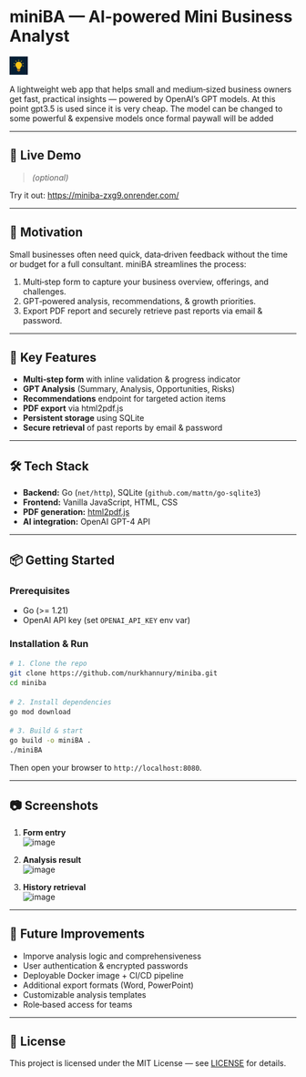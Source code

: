 # miniBA — AI-powered Mini Business Analyst

![miniBA Logo](assets/favicon-32x32.png)  

A lightweight web app that helps small and medium‑sized business owners get fast, practical insights — powered by OpenAI’s GPT models. At this point gpt3.5 is used since it is very cheap. The model can be changed to some powerful & expensive models once formal paywall will be added

---

## 🚀 Live Demo

> _(optional)_

Try it out: https://miniba-zxg9.onrender.com/

---

## 🎯 Motivation

Small businesses often need quick, data‑driven feedback without the time or budget for a full consultant. miniBA streamlines the process:

1. Multi‑step form to capture your business overview, offerings, and challenges.
2. GPT‑powered analysis, recommendations, & growth priorities.
3. Export PDF report and securely retrieve past reports via email & password.

---

## 🔑 Key Features

- **Multi‑step form** with inline validation & progress indicator
- **GPT Analysis** (Summary, Analysis, Opportunities, Risks)
- **Recommendations** endpoint for targeted action items
- **PDF export** via html2pdf.js
- **Persistent storage** using SQLite  
- **Secure retrieval** of past reports by email & password

---

## 🛠️ Tech Stack

- **Backend:** Go (`net/http`), SQLite (`github.com/mattn/go-sqlite3`)
- **Frontend:** Vanilla JavaScript, HTML, CSS
- **PDF generation:** [html2pdf.js](https://github.com/eKoopmans/html2pdf.js)
- **AI integration:** OpenAI GPT-4 API

---

## 📦 Getting Started

### Prerequisites

- Go (>= 1.21)  
- OpenAI API key (set `OPENAI_API_KEY` env var)  

### Installation & Run

```bash
# 1. Clone the repo
git clone https://github.com/nurkhannury/miniba.git
cd miniba

# 2. Install dependencies
go mod download

# 3. Build & start
go build -o miniBA .
./miniBA
```

Then open your browser to `http://localhost:8080`.

---

## 📷 Screenshots

1. **Form entry**  
   ![image](https://github.com/user-attachments/assets/d1e23ce6-ae54-4435-8499-5fce83c845bf)

2. **Analysis result**  
   ![image](https://github.com/user-attachments/assets/88f25ada-8ad7-4228-8b71-287024616f54)

3. **History retrieval**  
   ![image](https://github.com/user-attachments/assets/d998c66a-14ef-42e4-bb25-6c0d258e3ef9)


---

## 🔮 Future Improvements

- Imporve analysis logic and comprehensiveness
- User authentication & encrypted passwords
- Deployable Docker image + CI/CD pipeline
- Additional export formats (Word, PowerPoint)
- Customizable analysis templates
- Role‑based access for teams

---

## 📜 License

This project is licensed under the MIT License — see [LICENSE](LICENSE) for details.

